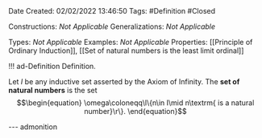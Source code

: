 <br />
<br />

Date Created: 02/02/2022 13:46:50
Tags: #Definition #Closed 

Constructions: _Not Applicable_
Generalizations: _Not Applicable_

Types: _Not Applicable_
Examples: _Not Applicable_
Properties: [[Principle of Ordinary Induction]], [[Set of natural numbers is the least limit ordinal]]

!!! ad-Definition Definition.

Let $I$ be any inductive set asserted by the Axiom of Infinity. The **set of natural numbers** is the set
$$\begin{equation}
    \omega\coloneqq\l\{n\in I\mid n\textrm{ is a natural number}\r\}.
\end{equation}$$

--- admonition
